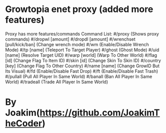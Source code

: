 # Growtopia enet proxy (added more features)
Proxy has more features/commands
Command List:
#/proxy (Shows proxy commands)
#/dropwl [amount]
#/dropdl [amount]
#/wrenchset [pull/kick/ban] (Change wrench mode)
#/wm (Enable/Disable Wrench Mode)
#/tp [name] (Teleport To Target Player)
#/ghost (Ghost Mode)
#/uid [name] (Resolve Target UID)
#/warp [world] (Warp To Other World)
#/flag [id] (Change Flag To Item ID)
#/skin [id] (Change Skin To Skin ID)
#/country [key] (Change Flag To Other Country)
#/name [name] (Change GrowID But Its Visual)
#/fd (Enable/Disable Fast Drop)
#/ft (Enable/Disable Fast Trash)
#/pullall (Pull All Player In Same World)
#/banall (Ban All Player In Same World)
#/tradeall (Trade All Player In Same World)

# By Joakim(https://github.com/JoakimTheCoder)


